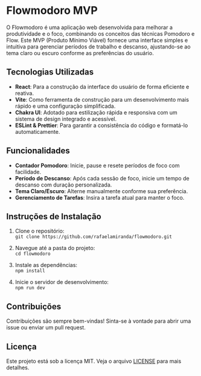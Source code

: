 # Flowmodoro MVP

O Flowmodoro é uma aplicação web desenvolvida para melhorar a produtividade e o foco, combinando os conceitos das técnicas Pomodoro e Flow. Este MVP (Produto Mínimo Viável) fornece uma interface simples e intuitiva para gerenciar períodos de trabalho e descanso, ajustando-se ao tema claro ou escuro conforme as preferências do usuário.

## Tecnologias Utilizadas

- **React**: Para a construção da interface do usuário de forma eficiente e reativa.
- **Vite**: Como ferramenta de construção para um desenvolvimento mais rápido e uma configuração simplificada.
- **Chakra UI**: Adotado para estilização rápida e responsiva com um sistema de design integrado e acessível.
- **ESLint & Prettier**: Para garantir a consistência do código e formatá-lo automaticamente.

## Funcionalidades

- **Contador Pomodoro**: Inicie, pause e resete períodos de foco com facilidade.
- **Período de Descanso**: Após cada sessão de foco, inicie um tempo de descanso com duração personalizada.
- **Tema Claro/Escuro**: Alterne manualmente conforme sua preferência.
- **Gerenciamento de Tarefas**: Insira a tarefa atual para manter o foco.

## Instruções de Instalação

1. Clone o repositório:  
   `git clone https://github.com/rafaelamiranda/flowmodoro.git`

2. Navegue até a pasta do projeto:  
   `cd flowmodoro`

3. Instale as dependências:  
   `npm install`

4. Inicie o servidor de desenvolvimento:  
   `npm run dev`

## Contribuições

Contribuições são sempre bem-vindas! Sinta-se à vontade para abrir uma issue ou enviar um pull request.

## Licença

Este projeto está sob a licença MIT. Veja o arquivo [LICENSE](LICENSE) para mais detalhes.
